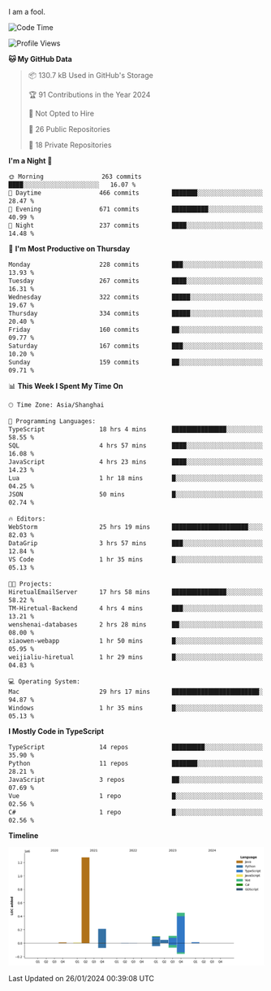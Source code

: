 I am a fool.

<!--START_SECTION:waka-->
![Code Time](http://img.shields.io/badge/Code%20Time-1%2C151%20hrs%2012%20mins-blue)

![Profile Views](http://img.shields.io/badge/Profile%20Views-0-blue)

**🐱 My GitHub Data** 

> 📦 130.7 kB Used in GitHub's Storage 
 > 
> 🏆 91 Contributions in the Year 2024
 > 
> 🚫 Not Opted to Hire
 > 
> 📜 26 Public Repositories 
 > 
> 🔑 18 Private Repositories 
 > 
**I'm a Night 🦉** 

```text
🌞 Morning                263 commits         ████░░░░░░░░░░░░░░░░░░░░░   16.07 % 
🌆 Daytime                466 commits         ███████░░░░░░░░░░░░░░░░░░   28.47 % 
🌃 Evening                671 commits         ██████████░░░░░░░░░░░░░░░   40.99 % 
🌙 Night                  237 commits         ████░░░░░░░░░░░░░░░░░░░░░   14.48 % 
```
📅 **I'm Most Productive on Thursday** 

```text
Monday                   228 commits         ███░░░░░░░░░░░░░░░░░░░░░░   13.93 % 
Tuesday                  267 commits         ████░░░░░░░░░░░░░░░░░░░░░   16.31 % 
Wednesday                322 commits         █████░░░░░░░░░░░░░░░░░░░░   19.67 % 
Thursday                 334 commits         █████░░░░░░░░░░░░░░░░░░░░   20.40 % 
Friday                   160 commits         ██░░░░░░░░░░░░░░░░░░░░░░░   09.77 % 
Saturday                 167 commits         ███░░░░░░░░░░░░░░░░░░░░░░   10.20 % 
Sunday                   159 commits         ██░░░░░░░░░░░░░░░░░░░░░░░   09.71 % 
```


📊 **This Week I Spent My Time On** 

```text
🕑︎ Time Zone: Asia/Shanghai

💬 Programming Languages: 
TypeScript               18 hrs 4 mins       ███████████████░░░░░░░░░░   58.55 % 
SQL                      4 hrs 57 mins       ████░░░░░░░░░░░░░░░░░░░░░   16.08 % 
JavaScript               4 hrs 23 mins       ████░░░░░░░░░░░░░░░░░░░░░   14.23 % 
Lua                      1 hr 18 mins        █░░░░░░░░░░░░░░░░░░░░░░░░   04.25 % 
JSON                     50 mins             █░░░░░░░░░░░░░░░░░░░░░░░░   02.74 % 

🔥 Editors: 
WebStorm                 25 hrs 19 mins      █████████████████████░░░░   82.03 % 
DataGrip                 3 hrs 57 mins       ███░░░░░░░░░░░░░░░░░░░░░░   12.84 % 
VS Code                  1 hr 35 mins        █░░░░░░░░░░░░░░░░░░░░░░░░   05.13 % 

🐱‍💻 Projects: 
HiretualEmailServer      17 hrs 58 mins      ███████████████░░░░░░░░░░   58.22 % 
TM-Hiretual-Backend      4 hrs 4 mins        ███░░░░░░░░░░░░░░░░░░░░░░   13.21 % 
wenshenai-databases      2 hrs 28 mins       ██░░░░░░░░░░░░░░░░░░░░░░░   08.00 % 
xiaowen-webapp           1 hr 50 mins        █░░░░░░░░░░░░░░░░░░░░░░░░   05.95 % 
weijialiu-hiretual       1 hr 29 mins        █░░░░░░░░░░░░░░░░░░░░░░░░   04.83 % 

💻 Operating System: 
Mac                      29 hrs 17 mins      ████████████████████████░   94.87 % 
Windows                  1 hr 35 mins        █░░░░░░░░░░░░░░░░░░░░░░░░   05.13 % 
```

**I Mostly Code in TypeScript** 

```text
TypeScript               14 repos            █████████░░░░░░░░░░░░░░░░   35.90 % 
Python                   11 repos            ███████░░░░░░░░░░░░░░░░░░   28.21 % 
JavaScript               3 repos             ██░░░░░░░░░░░░░░░░░░░░░░░   07.69 % 
Vue                      1 repo              █░░░░░░░░░░░░░░░░░░░░░░░░   02.56 % 
C#                       1 repo              █░░░░░░░░░░░░░░░░░░░░░░░░   02.56 % 
```



**Timeline**

![Lines of Code chart](https://raw.githubusercontent.com/VeejaLiu/VeejaLiu/master/assets/bar_graph.png)


 Last Updated on 26/01/2024 00:39:08 UTC
<!--END_SECTION:waka-->
